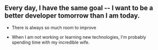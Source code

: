 ## Every day, I have the same goal -- I want to be a better developer tomorrow than I am today.
- There is always so much room to improve

- When I am not working or learning new technologies, I'm probably spending time with my incredible wife.
